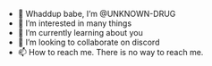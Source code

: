 - 👋 Whaddup babe, I’m @UNKNOWN-DRUG
- 👀 I’m interested in many things
- 🌱 I’m currently learning about you
- 💞️ I’m looking to collaborate on discord
- 📫 How to reach me. There is no way to reach me. 

<!---
UNKNOWN-DRUG/UNKNOWN-DRUG is a ✨ special ✨ repository because its `README.md` (this file) appears on your GitHub profile.
You can click the Preview link to take a look at your changes.
--->
